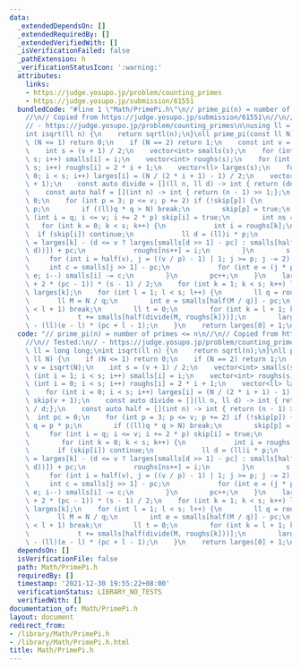 ```yaml
---
data:
  _extendedDependsOn: []
  _extendedRequiredBy: []
  _extendedVerifiedWith: []
  _isVerificationFailed: false
  _pathExtension: h
  _verificationStatusIcon: ':warning:'
  attributes:
    links:
    - https://judge.yosupo.jp/problem/counting_primes
    - https://judge.yosupo.jp/submission/61551
  bundledCode: "#line 1 \"Math/PrimePi.h\"\n// prime_pi(n) = number of primes <= n\n\
    //\n// Copied from https://judge.yosupo.jp/submission/61551\n//\n// Tested:\n\
    // - https://judge.yosupo.jp/problem/counting_primes\n\nusing ll = long long;\n\
    int isqrt(ll n) {\n    return sqrtl(n);\n}\nll prime_pi(const ll N) {\n    if\
    \ (N <= 1) return 0;\n    if (N == 2) return 1;\n    const int v = isqrt(N);\n\
    \    int s = (v + 1) / 2;\n    vector<int> smalls(s);\n    for (int i = 1; i <\
    \ s; i++) smalls[i] = i;\n    vector<int> roughs(s);\n    for (int i = 0; i <\
    \ s; i++) roughs[i] = 2 * i + 1;\n    vector<ll> larges(s);\n    for (int i =\
    \ 0; i < s; i++) larges[i] = (N / (2 * i + 1) - 1) / 2;\n    vector<bool> skip(v\
    \ + 1);\n    const auto divide = [](ll n, ll d) -> int { return (double)n / d;};\n\
    \    const auto half = [](int n) -> int { return (n - 1) >> 1;};\n    int pc =\
    \ 0;\n    for (int p = 3; p <= v; p += 2) if (!skip[p]) {\n        int q = p *\
    \ p;\n        if ((ll)q * q > N) break;\n        skip[p] = true;\n        for\
    \ (int i = q; i <= v; i += 2 * p) skip[i] = true;\n        int ns = 0;\n     \
    \   for (int k = 0; k < s; k++) {\n            int i = roughs[k];\n          \
    \  if (skip[i]) continue;\n            ll d = (ll)i * p;\n            larges[ns]\
    \ = larges[k] - (d <= v ? larges[smalls[d >> 1] - pc] : smalls[half(divide(N,\
    \ d))]) + pc;\n            roughs[ns++] = i;\n        }\n        s = ns;\n   \
    \     for (int i = half(v), j = ((v / p) - 1) | 1; j >= p; j -= 2) {\n       \
    \     int c = smalls[j >> 1] - pc;\n            for (int e = (j * p) >> 1; i >=\
    \ e; i--) smalls[i] -= c;\n        }\n        pc++;\n    }\n    larges[0] += (ll)(s\
    \ + 2 * (pc - 1)) * (s - 1) / 2;\n    for (int k = 1; k < s; k++) larges[0] -=\
    \ larges[k];\n    for (int l = 1; l < s; l++) {\n        ll q = roughs[l];\n \
    \       ll M = N / q;\n        int e = smalls[half(M / q)] - pc;\n        if (e\
    \ < l + 1) break;\n        ll t = 0;\n        for (int k = l + 1; k <= e; k++)\n\
    \            t += smalls[half(divide(M, roughs[k]))];\n        larges[0] += t\
    \ - (ll)(e - l) * (pc + l - 1);\n    }\n    return larges[0] + 1;\n}\n"
  code: "// prime_pi(n) = number of primes <= n\n//\n// Copied from https://judge.yosupo.jp/submission/61551\n\
    //\n// Tested:\n// - https://judge.yosupo.jp/problem/counting_primes\n\nusing\
    \ ll = long long;\nint isqrt(ll n) {\n    return sqrtl(n);\n}\nll prime_pi(const\
    \ ll N) {\n    if (N <= 1) return 0;\n    if (N == 2) return 1;\n    const int\
    \ v = isqrt(N);\n    int s = (v + 1) / 2;\n    vector<int> smalls(s);\n    for\
    \ (int i = 1; i < s; i++) smalls[i] = i;\n    vector<int> roughs(s);\n    for\
    \ (int i = 0; i < s; i++) roughs[i] = 2 * i + 1;\n    vector<ll> larges(s);\n\
    \    for (int i = 0; i < s; i++) larges[i] = (N / (2 * i + 1) - 1) / 2;\n    vector<bool>\
    \ skip(v + 1);\n    const auto divide = [](ll n, ll d) -> int { return (double)n\
    \ / d;};\n    const auto half = [](int n) -> int { return (n - 1) >> 1;};\n  \
    \  int pc = 0;\n    for (int p = 3; p <= v; p += 2) if (!skip[p]) {\n        int\
    \ q = p * p;\n        if ((ll)q * q > N) break;\n        skip[p] = true;\n   \
    \     for (int i = q; i <= v; i += 2 * p) skip[i] = true;\n        int ns = 0;\n\
    \        for (int k = 0; k < s; k++) {\n            int i = roughs[k];\n     \
    \       if (skip[i]) continue;\n            ll d = (ll)i * p;\n            larges[ns]\
    \ = larges[k] - (d <= v ? larges[smalls[d >> 1] - pc] : smalls[half(divide(N,\
    \ d))]) + pc;\n            roughs[ns++] = i;\n        }\n        s = ns;\n   \
    \     for (int i = half(v), j = ((v / p) - 1) | 1; j >= p; j -= 2) {\n       \
    \     int c = smalls[j >> 1] - pc;\n            for (int e = (j * p) >> 1; i >=\
    \ e; i--) smalls[i] -= c;\n        }\n        pc++;\n    }\n    larges[0] += (ll)(s\
    \ + 2 * (pc - 1)) * (s - 1) / 2;\n    for (int k = 1; k < s; k++) larges[0] -=\
    \ larges[k];\n    for (int l = 1; l < s; l++) {\n        ll q = roughs[l];\n \
    \       ll M = N / q;\n        int e = smalls[half(M / q)] - pc;\n        if (e\
    \ < l + 1) break;\n        ll t = 0;\n        for (int k = l + 1; k <= e; k++)\n\
    \            t += smalls[half(divide(M, roughs[k]))];\n        larges[0] += t\
    \ - (ll)(e - l) * (pc + l - 1);\n    }\n    return larges[0] + 1;\n}\n"
  dependsOn: []
  isVerificationFile: false
  path: Math/PrimePi.h
  requiredBy: []
  timestamp: '2021-12-30 19:55:22+08:00'
  verificationStatus: LIBRARY_NO_TESTS
  verifiedWith: []
documentation_of: Math/PrimePi.h
layout: document
redirect_from:
- /library/Math/PrimePi.h
- /library/Math/PrimePi.h.html
title: Math/PrimePi.h
---
```


